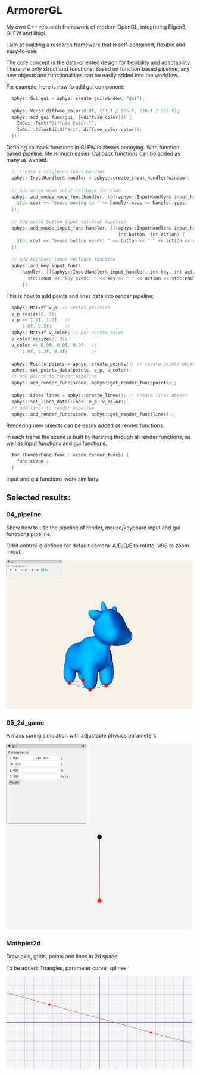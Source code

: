 # ArmorerGL

My own C++ research framework of modern OpenGL, integrating Eigen3, GLFW and libigl.

I aim at building a research framework that is self-contained, flexible and easy-to-use.

The core concept is the data-oriented design for flexibility and adaptability. There are only struct and functions. Based on function based pipeline, any new objects and functionalities can be easily added into the workflow.

For example, here is how to add gui component:

```c++
  aphys::Gui gui = aphys::create_gui(window, "gui");

  aphys::Vec3f diffuse_color(0.0f, 211.f / 255.f, 239.f / 255.f);
  aphys::add_gui_func(gui, [&diffuse_color]() {
    ImGui::Text("Diffuse Color:");
    ImGui::ColorEdit3("#c1", diffuse_color.data());
  });
```

Defining callback functions in GLFW is always annoying. With function based pipeline, life is much easier. Callback functions can be added as many as wanted.

```c++
  // Create a singleton input handler 
  aphys::InputHandler& handler = aphys::create_input_handler(window);

  // Add mouse move input callback function
  aphys::add_mouse_move_func(handler, [&](aphys::InputHandler& input_handler) {
    std::cout << "mouse moving to " << handler.xpos << handler.ypos;
  });

  // Add mouse button input callback function 
  aphys::add_mouse_input_func(handler, [](aphys::InputHandler& input_handler,
                                          int button, int action) {
    std::cout << "mouse button event: " << button << " " << action << std::endl;
  });

  // Add keyboard input callback function
  aphys::add_key_input_func(
      handler, [](aphys::InputHandler& input_handler, int key, int action) {
        std::cout << "key event: " << key << " " << action << std::endl;
      });
```

This is how to add points and lines data into render pipeline:

```c++
  aphys::Matx2f v_p; // vertex position
  v_p.resize(2, 2);
  v_p << 1.0f, 1.0f,  //
      1.0f, 0.5f;     //
  aphys::Matx3f v_color; // per-vertex color
  v_color.resize(2, 3);
  v_color << 0.0f, 0.0f, 0.0f,  //
      1.0f, 0.2f, 0.0f;         //

  aphys::Points points = aphys::create_points(); // create points object
  aphys::set_points_data(points, v_p, v_color);
  // add points to render pipeline
  aphys::add_render_func(scene, aphys::get_render_func(points)); 
  
  aphys::Lines lines = aphys::create_lines(); // create lines object
  aphys::set_lines_data(lines, v_p, v_color);
  // add lines to render pipeline
  aphys::add_render_func(scene, aphys::get_render_func(lines));
```

Rendering new objects can be easily added as render functions.

In each frame the scene is built by iterating through all render functions, as well as input functions and gui functions.

```c++
  for (RenderFunc func : scene.render_funcs) {
    func(scene);
  }
```

Input and gui functions work similarly. 

## Selected results:

### 04_pipeline

Show how to use the pipeline of render, mouse/keyboard input and gui functions pipeline.

Orbit control is defined for default camera: A/D/Q/E to rotate, W/S to zoom in/out.

<img src="./images/04_pipeline.png" alt="drawing" width="500"/>

### 05_2d_game

A mass spring simulation with adjustable physics parameters.

<img src="./images/05_2d_game.png" alt="drawing" width="500"/>

### Mathplot2d 

Draw axis, grids, points and lines in 2d space.

To be added: Triangles, parameter curve, splines

<img src="./images/09_matplot2d.png" alt="drawing" width="500"/>
